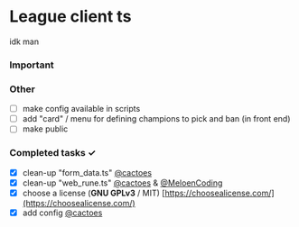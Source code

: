 # League client ts
idk man

### Important

### Other
- [ ] make config available in scripts
- [ ] add "card" / menu for defining champions to pick and ban (in front end)
- [ ] make public

### Completed tasks ✓
- [x] clean-up "form_data.ts" [@cactoes](https://github.com/cactoes)
- [x] clean-up "web_rune.ts" [@cactoes](https://github.com/cactoes) & [@MeloenCoding](https://github.com/MeloenCoding)
- [x] choose a license (**GNU GPLv3** / MIT) [https://choosealicense.com/](https://choosealicense.com/)
- [x] add config [@cactoes](https://github.com/cactoes)